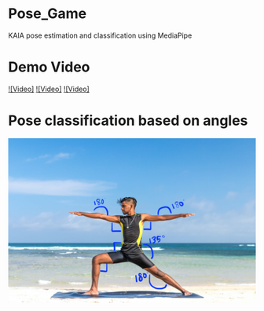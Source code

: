 # Pose_Game
KAIA pose estimation and classification using MediaPipe

# Demo Video
[![Video]](https://youtu.be/4ISH5ebLJyY)
[![Video]](https://youtu.be/-cIInaETuhI?si=oLzjN5A8deuKgri5)
[![Video]]([![Video]](https://youtu.be/-cIInaETuhI?si=oLzjN5A8deuKgri5))

# Pose classification based on angles
![alt text](https://github.com/msnkimi2013/Pose_Game/blob/main/pose_classification_based_on_angles.png?raw=true)
